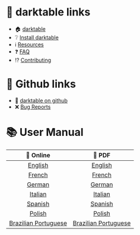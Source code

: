# 🔗 __darktable links__
* 🏠 [darktable](https://darktable.org/)
* ❔ [Install darktable](https://darktable.org/install)
* ℹ️  [Resources](https://darktable.org/resources)
* ❓ [FAQ](https://www.darktable.org/about/faq/)
* ⁉️  [Contributing](https://www.darktable.org/development/)

# 🔗 __Github links__
* 🚧 [darktable on github](https://github.com/darktable-org/darktable)
* ❌ [Bug Reports](https://github.com/darktable-org/darktable/issues)

# 📚 __User Manual__

| 🔖 Online                                                                | 📖 PDF                                                                                                                            |
| :-:                                                                      | :-:                                                                                                                               |
| [English](https://www.darktable.org/usermanual/en/)                      | [English](https://www.darktable.org/usermanual/en/darktable_user_manual.pdf)                                                      |
| [French](https://darktable.gitlab.io/doc/fr/index.html)                  | [French](https://github.com/darktable-org/darktable/releases/download/release-3.0.0/darktable-usermanual-fr.pdf)                  |
| [German](https://darktable.gitlab.io/doc/de/index.html)                  | [German](https://github.com/darktable-org/darktable/releases/download/release-3.0.0/darktable-usermanual-de.pdf)                  |
| [Italian](https://darktable.gitlab.io/doc/it/index.html)                 | [Italian](https://github.com/darktable-org/darktable/releases/download/release-3.0.0/darktable-usermanual-it.pdf)                 |
| [Spanish](https://darktable.gitlab.io/doc/es/index.html)                 | [Spanish](https://github.com/darktable-org/darktable/releases/download/release-3.0.0/darktable-usermanual-es.pdf)                 |
| [Polish](https://darktable.gitlab.io/doc/pl/index.html)                  | [Polish](https://github.com/darktable-org/darktable/releases/download/release-3.0.0/darktable-usermanual-pl.pdf)                  |
| [Brazilian Portuguese](https://darktable.gitlab.io/doc/pt_BR/index.html) | [Brazilian Portuguese](https://github.com/darktable-org/darktable/releases/download/release-3.0.0/darktable-usermanual-pt_BR.pdf) |

